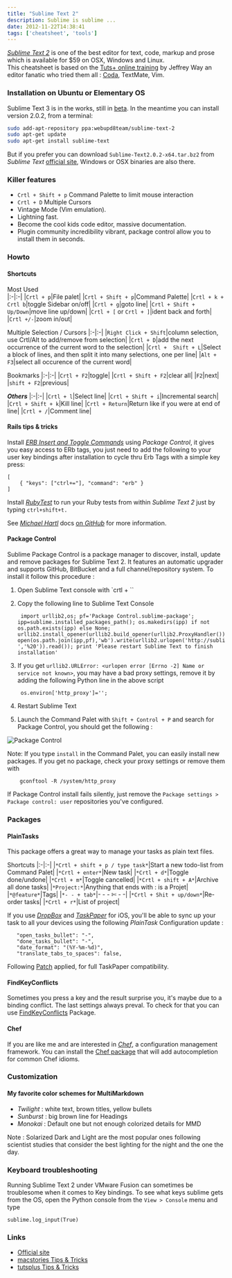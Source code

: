```yaml
---
title: "Sublime Text 2"
description: Sublime is sublime ...
date: 2012-11-22T14:38:41
tags: ['cheatsheet', 'tools']
---
```


*[Sublime Text 2](https://www.sublimetext.com/)* is one of the best editor for text, code, markup and prose which is available for $59 on OSX, Windows and Linux.  
This cheatsheet is based on the [Tuts+ online training](https://tutsplus.com/course/improve-workflow-in-sublime-text-2/) by Jeffrey Way an editor fanatic who tried them all : [Coda](https://panic.com/coda/), TextMate, Vim.

<!-- more -->

### Installation on Ubuntu or Elementary OS

Sublime Text 3 is in the works, still in [beta](http://www.sublimetext.com/3). In the meantime you can install version 2.0.2, from a terminal:

```zsh
sudo add-apt-repository ppa:webupd8team/sublime-text-2
sudo apt-get update
sudo apt-get install sublime-text
```

But if you prefer you can download `Sublime-Text2.0.2-x64.tar.bz2` from *Sublime Text* [official site](http://www.sublimetext.com/2), Windows or OSX binaries are also there.

### Killer features ##

* `Crtl + Shift + p` Command Palette to limit mouse interaction
* `Crtl + D` Multiple Cursors
* Vintage Mode (Vim emulation).
* Lightning fast.
* Become the cool kids code editor, massive documentation.
* Plugin community incredibility vibrant, package control allow you to install them in seconds.

### Howto

#### Shortcuts
 
Most Used     
|:-|:-|
|`Crtl + p`|File palet|
|`Crtl + Shift + p`|Command Palette|
|`Crtl + k + Crtl b`|toggle Sidebar on/off|
|`Crtl + g`|goto line|
|`Crtl + Shift + Up/Down`|move line up/down|
|`Crtl + [` or `Crtl + ]`|ident back and forth|
|`Crtl +/-`|zoom in/out|

Multiple Selection / Cursors
|:-|:-|
|`Right Click + Shift`|column selection, use Crtl/Alt to add/remove from selection|
|`Crtl + D`|add the next occurrence of the current word to the selection|
|`Crtl +  Shift + L`|Select a block of lines, and then split it into many selections, one per line|
|`Alt + F3`|select all occurence of the current word|

Bookmarks
|:-|:-|
|`Crtl + F2`|toggle|
|`Crtl + Shift + F2`|clear all|
|`F2`|next|
|`shift + F2`|previous|

***Others***
|:-|:-|
|`Crtl + l`|Select line|
|`Crtl + Shift + i`|Incremental search|
|`Crtl + Shift + k`|Kill line|
|`Crtl + Return`|Return like if you were at end of line|
|`Crtl + /`|Comment line|

#### Rails tips & tricks

Install [*ERB Insert and Toggle Commands*](http://github.com/eddorre/SublimeERB) using *Package Control*, it gives you easy access to ERb tags, you just need to add the following to your user key bindings after installation to cycle thru Erb Tags with a simple key press:
	
	[
	    { "keys": ["ctrl+="], "command": "erb" }
	]

Install [*RubyTest*](https://github.com/maltize/sublime-text-2-ruby-tests) to run your Ruby tests from within *Sublime Text 2* just by typing `ctrl+shift+t.`

See [*Michael Hartl*](http://ruby.railstutorial.org/) docs [on *GitHub*](https://github.com/mhartl/rails_tutorial_sublime_text) for more information.

#### Package Control ##

Sublime Package Control is a package manager to discover, install, update and remove packages for Sublime Text 2. It features an automatic upgrader and supports GitHub, BitBucket and a full channel/repository system. To install it follow this procedure :

1. Open Sublime Text console with `crtl + \``
2. Copy the following line to Sublime Text Console

		import urllib2,os; pf='Package Control.sublime-package'; ipp=sublime.installed_packages_path(); os.makedirs(ipp) if not os.path.exists(ipp) else None; urllib2.install_opener(urllib2.build_opener(urllib2.ProxyHandler())); open(os.path.join(ipp,pf),'wb').write(urllib2.urlopen('http://sublime.wbond.net/'+pf.replace(' ','%20')).read()); print 'Please restart Sublime Text to finish installation'

3. If you get `urllib2.URLError: <urlopen error [Errno -2] Name or service not known>`, you may have a bad proxy settings, remove it by adding the following Python line in the above script

		os.environ['http_proxy']='';

4. Restart Sublime Text
5. Launch the Command Palet with `Shift + Control + P` and search for Package Control, you should get the following :

![][PackageControl]

Note: If you type `install` in the Command Palet, you can easily install new packages. If you get no package, check your proxy settings or remove them with 
		
		gconftool -R /system/http_proxy

If Package Control install fails silently, just remove the `Package settings > Package control: user` repositories you've configured.

### Packages ##

#### PlainTasks ###
This package offers a great way to manage your tasks as plain text files.

Shortcuts
|:-|:-|
|`*Crtl + shift + p / type task*`|Start a new todo-list from Command Palet|
|`*Crtl + enter*`|New task|
|`*Crtl + d*`|Toggle done/undone|
|`*Crtl + m*`|Toggle cancelled|
|`*Crtl + shift + A*`|Archive all done tasks|
|`*Project:*`|Anything that ends with : is a Projet|
|`*@feature*`|Tags|
|`*- - + tab*`|- - - ✄ - -|
|`*Crtl + Shit + up/down*`|Re-order tasks|
|`*Crtl + r*`|List of project|

If you use [*DropBox*](https://www.dropbox.com) and [*TaskPaper*](http://www.hogbaysoftware.com/products/taskpaper) for iOS, you'll be able to sync up your task to all your devices using the following *PlainTask* Configuration update :

	   "open_tasks_bullet": "-",
	   "done_tasks_bullet": "-",
	   "date_format": "(%Y-%m-%d)",
	   "translate_tabs_to_spaces": false,

Following [Patch](https://github.com/aziz/PlainTasks/pull/25/files) applied, for full TaskPaper compatibility.

#### FindKeyConflicts ###

Sometimes you press a key and the result surprise you, it's maybe due to a binding conflict. The last settings always preval. To check for that you can use [FindKeyConflicts](https://github.com/skuroda/FindKeyConflicts) Package.

#### Chef ###

If you are like me and are interested in *[Chef](http://www.getchef.com)*, a configuration management framework. You can install the [Chef package](https://sublime.wbond.net/packages/Chef) that will add autocompletion for common Chef idioms.

### Customization ##

#### My favorite color schemes for MultiMarkdown ###

* *Twilight* : white text, brown titles, yellow bullets
* *Sunburst* : big brown line for Headings
* *Monokai* : Default one but not enough colorized details for MMD

Note : Solarized Dark and Light are the most popular ones following scientist studies that consider the best lighting for the night and the one the day.

### Keyboard troubleshooting ##

Running Sublime Text 2 under VMware Fusion can sometimes be troublesome when it comes to Key bindings. To see what keys sublime gets from the OS, open the Python console from the `View > Console` menu and type

	sublime.log_input(True)

### Links ##

* [Official site](https://www.sublimetext.com/)
* [macstories Tips & Tricks](http://www.macstories.net/roundups/sublime-text-2-and-markdown-tips-tricks-and-links)
* [tutsplus Tips & Tricks](http://net.tutsplus.com/tutorials/tools-and-tips/sublime-text-2-tips-and-tricks/)

[PackageControl]: /images/posts/packagecontrol.png "Package Control"
